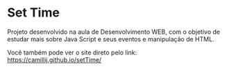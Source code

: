# Set Time


Projeto desenvolvido na aula de Desenvolvimento WEB, com o objetivo de estudar mais sobre Java Script e seus eventos e manipulação de HTML.

Você também pode ver o site direto pelo link: https://camillij.github.io/setTime/
